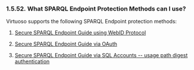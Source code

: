 <div>

<div>

<div>

<div>

### 1.5.52. What SPARQL Endpoint Protection Methods can I use?

</div>

</div>

</div>

Virtuoso supports the following SPARQL Endpoint protection methods:

<div>

1.  <a
    href="http://virtuoso.openlinksw.com/dataspace/dav/wiki/Main/VirtSPARQLSecurityWebID"
    class="ulink" target="_top">Secure SPARQL Endpoint Guide using WebID
    Protocol</a>

2.  <a
    href="http://virtuoso.openlinksw.com/dataspace/dav/wiki/Main/VirtOAuthSPARQL"
    class="ulink" target="_top">Secure SPARQL Endpoint Guide via OAuth</a>

3.  <a
    href="http://virtuoso.openlinksw.com/dataspace/dav/wiki/Main/VirtSPARQLProtectSQLDigestAuthentication"
    class="ulink" target="_top">Secure SPARQL Endpoint Guide via SQL
    Accounts -- usage path digest authentication</a>

</div>

</div>
